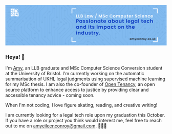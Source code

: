 <p align="center"><img src="header.png">
</p>

### Heya! 👋

I'm [Amy](https://www.amyconroy.co.uk), an LLB graduate and MSc Computer Science Conversion student at the University of Bristol. I'm currently working on the automatic summarisation of UKHL legal judgments using supervised machine learning for my MSc thesis. I am also the co-founder of [Open Tenancy](https://github.com/open-tenancy), an open source platform to enhance access to justice by providing clear and accessible tenancy advice - coming soon. 

When I'm not coding, I love figure skating, reading, and creative writing! 

I am currently looking for a legal tech role upon my graduation this October. If you have a role or project you think would interest me, feel free to reach out to me on amyeileenconroy@gmail.com. 👯😄✨

<!--
**amyconroy/amyconroy** is a ✨ _special_ ✨ repository because its `README.md` (this file) appears on your GitHub profile.

Here are some ideas to get you started:

- 🔭 I’m currently working on ...
- 🌱 I’m currently learning ...
- 👯 I’m looking to collaborate on ...
- 🤔 I’m looking for help with ...
- 💬 Ask me about ...
- 📫 How to reach me: ...
- 😄 Pronouns: ...
- ⚡ Fun fact: ...
-->
